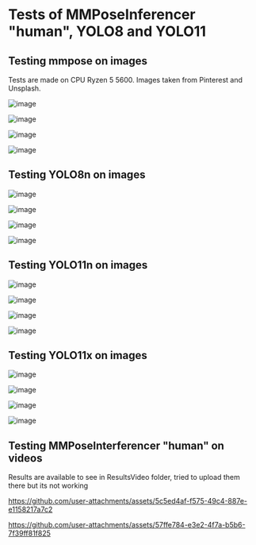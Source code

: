# Tests of MMPoseInferencer "human", YOLO8 and YOLO11 



## Testing mmpose on images
Tests are made on CPU Ryzen 5 5600.
Images taken from Pinterest and Unsplash. 

![image](https://github.com/user-attachments/assets/298d9426-04a2-4a5c-afc9-8b5fef4e9b13)



![image](https://github.com/user-attachments/assets/c56228d1-74e7-421b-aa41-d9fb6ec73d93)



![image](https://github.com/user-attachments/assets/2245fbf1-d53b-475d-ae9c-52d76f1952ae)



![image](https://github.com/user-attachments/assets/b30f6edf-b888-4b02-a827-1b985a8320ff)  

## Testing YOLO8n on images

![image](https://github.com/user-attachments/assets/c0d44749-6e48-44a4-a77c-c416f6fe1520)




![image](https://github.com/user-attachments/assets/6e5c25bb-3597-428f-9cac-eed27acbd801)




![image](https://github.com/user-attachments/assets/1689d501-3b3a-4f1d-b4fa-d1faaba3d4a7)





![image](https://github.com/user-attachments/assets/d47453b6-43f9-40d4-ae57-29493ed3fd38)





## Testing YOLO11n on images

![image](https://github.com/user-attachments/assets/38f4cc94-cdac-4d9d-a163-c2fdbea03a9d)

![image](https://github.com/user-attachments/assets/58782162-fa3b-4b88-b642-e5257958e3d1)

![image](https://github.com/user-attachments/assets/d4df470d-0823-4e11-a969-7d6925c775ba)

![image](https://github.com/user-attachments/assets/5c650e3c-255c-40fd-9610-3a9dd60d45b3)

## Testing YOLO11x on images

![image](https://github.com/user-attachments/assets/9c6cf5f5-1a2d-4a92-b9a4-8b6b3846268c)

![image](https://github.com/user-attachments/assets/3b71e548-5106-469d-a933-960511f2fd8f)

![image](https://github.com/user-attachments/assets/7cf82f71-3bb4-4c1b-abf0-356da4b8de8c)

![image](https://github.com/user-attachments/assets/9abbb7e0-9f5e-4fb5-a389-7a8fcf54497f)







## Testing MMPoseInterferencer "human" on videos

Results are available to see in ResultsVideo folder, tried to upload them there but its not working



https://github.com/user-attachments/assets/5c5ed4af-f575-49c4-887e-e1158217a7c2





https://github.com/user-attachments/assets/57ffe784-e3e2-4f7a-b5b6-7f39ff81f825

